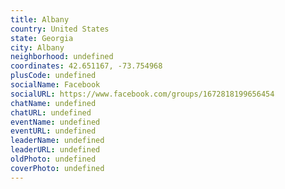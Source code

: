 ```yaml
---
title: Albany
country: United States
state: Georgia
city: Albany
neighborhood: undefined
coordinates: 42.651167, -73.754968
plusCode: undefined
socialName: Facebook
socialURL: https://www.facebook.com/groups/1672818199656454
chatName: undefined
chatURL: undefined
eventName: undefined
eventURL: undefined
leaderName: undefined
leaderURL: undefined
oldPhoto: undefined
coverPhoto: undefined
---
```

